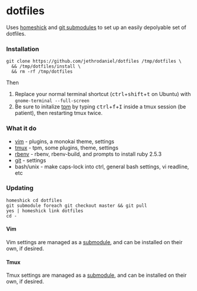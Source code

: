 # dotfiles

Uses [homeshick](https://github.com/andsens/homeshick) and [git submodules](https://git-scm.com/book/en/v2/Git-Tools-Submodules) to set up an easily depolyable set of dotfiles.

### Installation

```
git clone https://github.com/jethrodaniel/dotfiles /tmp/dotfiles \
  && /tmp/dotfiles/install \
  && rm -rf /tmp/dotfiles
```

Then

1. Replace your normal terminal shortcut (<kbd>ctrl</kbd>+<kbd>shift</kbd>+<kbd>t</kbd> on Ubuntu) with `gnome-terminal --full-screen`
2. Be sure to initalize [tpm](https://github.com/tmux-plugins/tpm) by typing <kbd>ctrl</kbd>+<kbd>f</kbd>+<kbd>I</kbd> inside a tmux session (be patient), then restarting tmux twice.

### What it do

* [vim](https://github.com/vim/vim) - plugins, a monokai theme, settings
* [tmux](https://github.com/tmux/tmux) - tpm, some plugins, theme, settings
* [rbenv](https://github.com/rbenv/rbenv) - rbenv, rbenv-build, and prompts to install ruby 2.5.3
* [git](https://github.com/git/git) - settings
* bash/unix - make caps-lock into ctrl, general bash settings, vi readline, etc

### Updating

```
homeshick cd dotfiles
git submodule foreach git checkout master && git pull
yes | homeshick link dotfiles
cd -
```

#### Vim

Vim settings are managed as a [submodule](https://github.com/jethrodaniel/.vim), and can be installed on their own, if desired.

#### Tmux

Tmux settings are managed as a [submodule](https://github.com/jethrodaniel/.tmux), and can be installed on their own, if desired.

